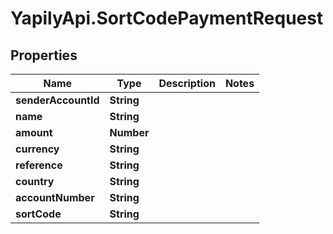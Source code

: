 # YapilyApi.SortCodePaymentRequest

## Properties
Name | Type | Description | Notes
------------ | ------------- | ------------- | -------------
**senderAccountId** | **String** |  | 
**name** | **String** |  | 
**amount** | **Number** |  | 
**currency** | **String** |  | 
**reference** | **String** |  | 
**country** | **String** |  | 
**accountNumber** | **String** |  | 
**sortCode** | **String** |  | 


